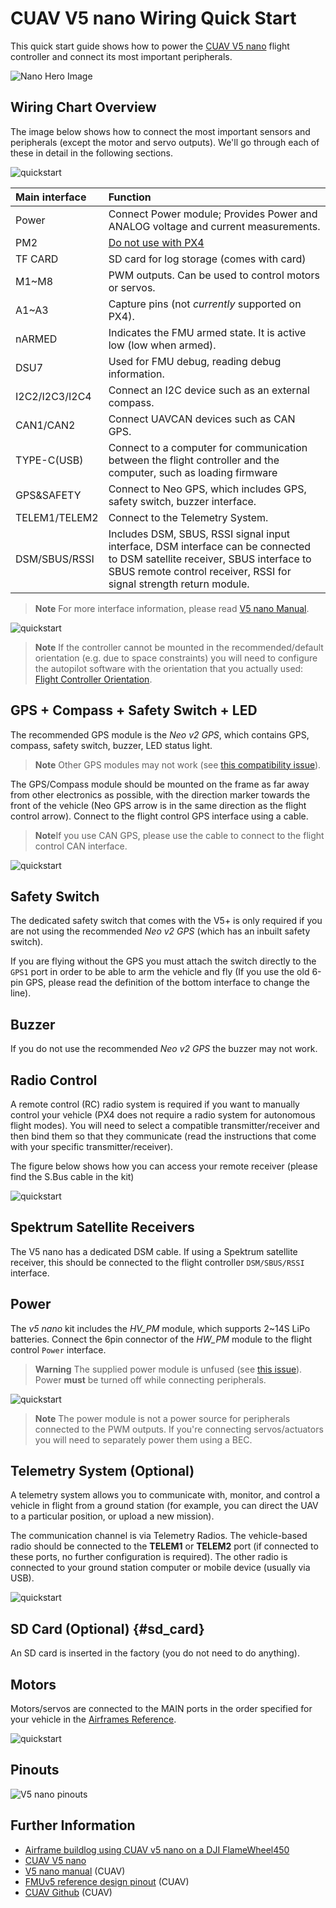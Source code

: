 # CUAV V5 nano Wiring Quick Start

This quick start guide shows how to power the [CUAV V5 nano](../flight_controller/cuav_v5_nano.md) flight controller and connect its most important peripherals.

![Nano Hero Image](../../assets/flight_controller/cuav_v5_nano/v5_nano_01.png)


## Wiring Chart Overview

The image below shows how to connect the most important sensors and peripherals (except the motor and servo outputs).
We'll go through each of these in detail in the following sections.

![quickstart](../../assets/flight_controller/cuav_v5_nano/connection/v5_nano_quickstart_02.png)

| Main interface | Function |
| :--- | :--- |
| Power | Connect Power module; Provides Power and ANALOG voltage and current measurements. |
| PM2 | [Do not use with PX4](../flight_controller/cuav_v5_nano.md#issue_pm2) |
| TF CARD | SD card for log storage (comes with card) |
| M1~M8 | PWM outputs. Can be used to control motors or servos. |
| A1~A3 | Capture pins (not *currently* supported on PX4). |
| nARMED | Indicates the FMU armed state. It is active low (low when armed). |
| DSU7 | Used for FMU debug, reading debug information. |
| I2C2/I2C3/I2C4 | Connect an I2C device such as an external compass. |
| CAN1/CAN2 | Connect UAVCAN devices such as CAN GPS. |
| TYPE-C\(USB\) | Connect to a computer for communication between the flight controller and the computer, such as loading firmware |
| GPS&SAFETY | Connect to Neo GPS, which includes GPS, safety switch, buzzer interface. |
| TELEM1/TELEM2 | Connect to the Telemetry System. |
| DSM/SBUS/RSSI | Includes DSM, SBUS, RSSI signal input interface, DSM interface can be connected to DSM satellite receiver, SBUS interface to SBUS remote control receiver, RSSI for signal strength return module.

> **Note** For more interface information, please read [V5 nano Manual](http://manual.cuav.net/V5-nano.pdf).

![quickstart](../../assets/flight_controller/cuav_v5_nano/connection/v5_nano_quickstart_03.png)

> **Note** If the controller cannot be mounted in the recommended/default orientation (e.g. due to space constraints) you will need to configure the autopilot software with the orientation that you actually used: [Flight Controller Orientation](../advanced_features/rtk-gps.md).


## GPS + Compass + Safety Switch + LED

The recommended GPS module is the *Neo v2 GPS*, which contains GPS, compass, safety switch, buzzer, LED status light.

> **Note** Other GPS modules may not work (see [this compatibility issue](../flight_controller/cuav_v5_nano.md#compatibility_gps)).

The GPS/Compass module should be mounted on the frame as far away from other electronics as possible, with the direction marker towards the front of the vehicle (Neo GPS arrow is in the same direction as the flight control arrow).
Connect to the flight control GPS interface using a cable.

> **Note**If you use CAN GPS, please use the cable to connect to the flight control CAN interface.

![quickstart](../../assets/flight_controller/cuav_v5_nano/connection/v5_nano_quickstart_04.png)


## Safety Switch

The dedicated safety switch that comes with the V5+ is only required if you are not using the recommended *Neo v2 GPS* (which has an inbuilt safety switch).

If you are flying without the GPS you must attach the switch directly to the `GPS1` port in order to be able to arm the vehicle and fly (If you use the old 6-pin GPS, please read the definition of the bottom interface to change the line).


## Buzzer

If you do not use the recommended *Neo v2 GPS* the buzzer may not work.


## Radio Control

A remote control (RC) radio system is required if you want to manually control your vehicle (PX4 does not require a radio system for autonomous flight modes).
You will need to select a compatible transmitter/receiver and then bind them so that they communicate (read the instructions that come with your specific transmitter/receiver).

The figure below shows how you can access your remote receiver (please find the S.Bus cable in the kit)

![quickstart](../../assets/flight_controller/cuav_v5_nano/connection/v5_nano_quickstart_05.png)


## Spektrum Satellite Receivers

The V5 nano has a dedicated DSM cable.
If using a Spektrum satellite receiver, this should be connected to the flight controller `DSM/SBUS/RSSI` interface.


## Power

The *v5 nano* kit includes the *HV\_PM* module, which supports 2~14S LiPo batteries.
Connect the 6pin connector of the *HW\_PM* module to the flight control `Power` interface.

> **Warning** The supplied power module is unfused (see [this issue](../flight_controller/cuav_v5_nano.md#issue_pm_unfused)). Power **must** be turned off while connecting peripherals.

![quickstart](../../assets/flight_controller/cuav_v5_nano/connection/v5_nano_quickstart_06.png)

> **Note** The power module is not a power source for peripherals connected to the PWM outputs.
  If you're connecting servos/actuators you will need to separately power them using a BEC. 


## Telemetry System (Optional)

A telemetry system allows you to communicate with, monitor, and control a vehicle in flight from a ground station (for example, you can direct the UAV to a particular position, or upload a new mission).

The communication channel is via Telemetry Radios.
The vehicle-based radio should be connected to the **TELEM1** or **TELEM2** port (if connected to these ports, no further configuration is required).
The other radio is connected to your ground station computer or mobile device (usually via USB).

![quickstart](../../assets/flight_controller/cuav_v5_nano/connection/v5_nano_quickstart_07.png)


## SD Card (Optional) {#sd_card}

An SD card is inserted in the factory (you do not need to do anything).


## Motors

Motors/servos are connected to the MAIN ports in the order specified for your vehicle in the [Airframes Reference](../airframes/airframe_reference.md).

![quickstart](../../assets/flight_controller/cuav_v5_nano/connection/v5_nano_quickstart_06.png)


## Pinouts

![V5 nano pinouts](../../assets/flight_controller/cuav_v5_nano/v5_nano_pinouts.png)


## Further Information

- [Airframe buildlog using CUAV v5 nano on a DJI FlameWheel450](../frames_multicopter/dji_f450_cuav_5nano.md)
- [CUAV V5 nano](../flight_controller/cuav_v5_nano.md)
- [V5 nano manual](http://manual.cuav.net/V5-nano.pdf) (CUAV)
- [FMUv5 reference design pinout](https://docs.google.com/spreadsheets/d/1-n0__BYDedQrc_2NHqBenG1DNepAgnHpSGglke-QQwY/edit#gid=912976165) (CUAV)
- [CUAV Github](https://github.com/cuav)  (CUAV)
